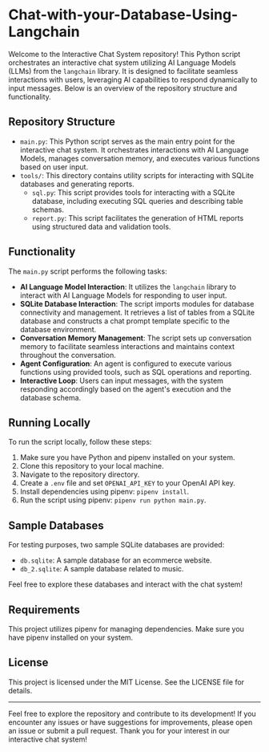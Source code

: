 # Chat-with-your-Database-Using-Langchain

Welcome to the Interactive Chat System repository! This Python script orchestrates an interactive chat system utilizing AI Language Models (LLMs) from the `langchain` library. It is designed to facilitate seamless interactions with users, leveraging AI capabilities to respond dynamically to input messages. Below is an overview of the repository structure and functionality.

## Repository Structure

- `main.py`: This Python script serves as the main entry point for the interactive chat system. It orchestrates interactions with AI Language Models, manages conversation memory, and executes various functions based on user input.
- `tools/`: This directory contains utility scripts for interacting with SQLite databases and generating reports.
  - `sql.py`: This script provides tools for interacting with a SQLite database, including executing SQL queries and describing table schemas.
  - `report.py`: This script facilitates the generation of HTML reports using structured data and validation tools.

## Functionality

The `main.py` script performs the following tasks:

- **AI Language Model Interaction**: It utilizes the `langchain` library to interact with AI Language Models for responding to user input.
- **SQLite Database Interaction**: The script imports modules for database connectivity and management. It retrieves a list of tables from a SQLite database and constructs a chat prompt template specific to the database environment.
- **Conversation Memory Management**: The script sets up conversation memory to facilitate seamless interactions and maintains context throughout the conversation.
- **Agent Configuration**: An agent is configured to execute various functions using provided tools, such as SQL operations and reporting.
- **Interactive Loop**: Users can input messages, with the system responding accordingly based on the agent's execution and the database schema.

## Running Locally

To run the script locally, follow these steps:

1. Make sure you have Python and pipenv installed on your system.
2. Clone this repository to your local machine.
3. Navigate to the repository directory.
4. Create a `.env` file and set `OPENAI_API_KEY` to your OpenAI API key.
5. Install dependencies using pipenv: `pipenv install`.
6. Run the script using pipenv: `pipenv run python main.py`.

## Sample Databases

For testing purposes, two sample SQLite databases are provided:

- `db.sqlite`: A sample database for an ecommerce website.
- `db_2.sqlite`: A sample database related to music.

Feel free to explore these databases and interact with the chat system!

## Requirements

This project utilizes pipenv for managing dependencies. Make sure you have pipenv installed on your system.

## License

This project is licensed under the MIT License. See the LICENSE file for details.

---

Feel free to explore the repository and contribute to its development! If you encounter any issues or have suggestions for improvements, please open an issue or submit a pull request. Thank you for your interest in our interactive chat system!

